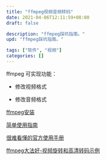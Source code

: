 ```yaml
---
title: "ffmpeg视频音频转码"
date: 2021-04-06T12:11:59+08:00
draft: false

description: "ffmpeg踩坑指南。"
upd: "ffmpeg踩坑指南。"

tags: ["软件", "视频"]
categories: []
---
```


<!--more-->

ffmpeg 可实现功能：

- 修改视频格式

- 修改音频格式

[ffmpeg安装](https://blog.csdn.net/topia_csdn/article/details/110110774)

[简单使用指南](https://www.jianshu.com/p/4f399b9dfb43)

[很难看懂的官方使用手册](https://ffmpeg.org/ffmpeg.html)

[ffmpeg大法好-视频旋转和高清转码示例](https://cherrot.com/snippet/2013/05/24/transpose-video-with-ffmpeg.html)
